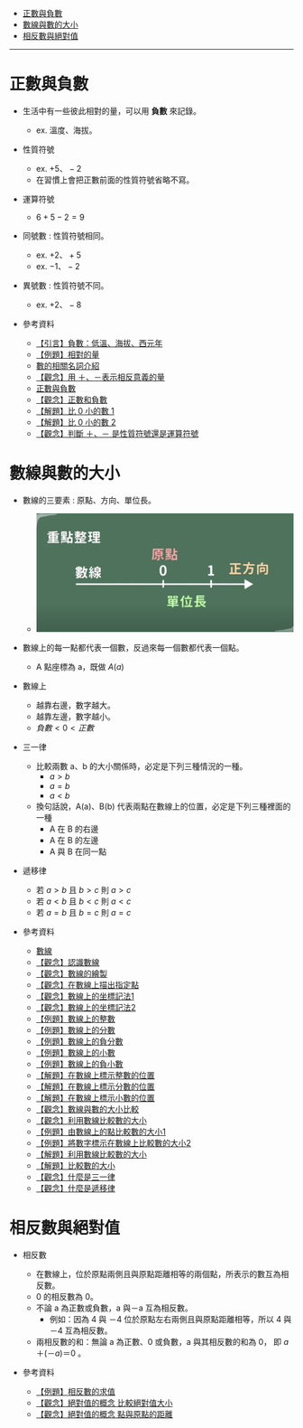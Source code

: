 * [正數與負數](#正數與負數)
* [數線與數的大小](#數線與數的大小)
* [相反數與絕對值](#相反數與絕對值)

---

# 正數與負數
- 生活中有一些彼此相對的量，可以用 **負數** 來記錄。
	- ex. 溫度、海拔。

- 性質符號
	- ex. $+5、-2$
	- 在習慣上會把正數前面的性質符號省略不寫。

- 運算符號
	- $6+5-2=9$

- 同號數 : 性質符號相同。
	- ex. $+2、+5$
	- ex. $-1、-2$

- 異號數 : 性質符號不同。
	- ex. $+2、-8$

- 參考資料
  - [【引言】負數：低溫、海拔、西元年](https://www.youtube.com/watch?v=wnRKym-jHjM "【引言】負數：低溫、海拔、西元年")
  - [【例題】相對的量](https://www.youtube.com/watch?v=0cLkXtc-Kkk "【例題】相對的量")
  - [數的相關名詞介紹](https://www.youtube.com/watch?v=pX7gEbHTrE0 "數的相關名詞介紹")
  - [【觀念】用 ＋、－表示相反意義的量](https://www.junyiacademy.org/course-compare/math-juni/math-7/j-m7a_tmp/j-m7a-c01/j-m7a-c01-1/v/KhKtFmVSTio "【觀念】用 ＋、－表示相反意義的量")
  - [正數與負數](https://www.youtube.com/watch?v=lJo3dp_C0Do "正數與負數")
  - [【觀念】正數和負數](https://www.junyiacademy.org/course-compare/math-juni/math-7/j-m7a_tmp/j-m7a-c01/j-m7a-c01-1/v/RdJgf32gOAU "【觀念】正數和負數")
  - [【解題】比 0 小的數 1](https://www.junyiacademy.org/course-compare/math-juni/math-7/j-m7a_tmp/j-m7a-c01/j-m7a-c01-1/v/JCV8aTnKVXo "【解題】比 0 小的數 1")
  - [【解題】比 0 小的數 2](https://www.junyiacademy.org/course-compare/math-juni/math-7/j-m7a_tmp/j-m7a-c01/j-m7a-c01-1/v/d2DxQrIm5Rs "【解題】比 0 小的數 2")
  - [【觀念】判斷 ＋、－ 是性質符號還是運算符號](https://www.junyiacademy.org/course-compare/math-juni/math-7/j-m7a_tmp/j-m7a-c01/j-m7a-c01-1/v/DWwsMdX1OJs "【觀念】判斷 ＋、－ 是性質符號還是運算符號")

# 數線與數的大小

- 數線的三要素 : 原點、方向、單位長。
  - ![數線的三要素-均一版](https://github.com/aquariusCCA/mathematics/blob/main/%E5%88%9D%E4%B8%80%E6%95%B8%E5%AD%B8/%E6%95%B4%E6%95%B8%E7%9A%84%E9%81%8B%E7%AE%97/images/%E6%95%B8%E7%B7%9A%E7%9A%84%E4%B8%89%E8%A6%81%E7%B4%A0-%E5%9D%87%E4%B8%80%E7%89%88.png?raw=true "數線的三要素-均一版")

- 數線上的每一點都代表一個數，反過來每一個數都代表一個點。
  - A 點座標為 a，既做 $A(a)$

- 數線上
	- 越靠右邊，數字越大。
	- 越靠左邊，數字越小。
	- $負數 < 0 < 正數$

- 三一律
  - 比較兩數 a、b 的大小關係時，必定是下列三種情況的一種。
    - $a > b$
    - $a = b$
    - $a < b$
  - 換句話說，A(a)、B(b) 代表兩點在數線上的位置，必定是下列三種裡面的一種
    - A 在 B 的右邊
    - A 在 B 的左邊
    - A 與 B 在同一點

- 遞移律
	- 若 $a > b$ 且 $b > c$ 則 $a > c$
	- 若 $a < b$ 且 $b < c$ 則 $a < c$
	- 若 $a = b$ 且 $b = c$ 則 $a = c$

- 參考資料
  - [數線](https://www.youtube.com/watch?v=e8bC186Ob2o "數線")
  - [【觀念】認識數線](https://www.junyiacademy.org/course-compare/math-juni/math-7/j-m7a_tmp/j-m7a-c01/j-m7a-c01-1/v/JvjA81AcOig "【觀念】認識數線")
  - [【觀念】數線的繪製](https://www.youtube.com/watch?v=j7AiiV9Bka8 "【觀念】數線的繪製")
  - [【觀念】在數線上描出指定點](https://www.junyiacademy.org/course-compare/math-juni/math-7/j-m7a_tmp/j-m7a-c01/j-m7a-c01-1/v/yQUHBKCd95I "【觀念】在數線上描出指定點")
  - [【觀念】數線上的坐標記法1](https://www.youtube.com/watch?v=Z_4bn7AfpHQ "【觀念】數線上的坐標記法1")
  - [【觀念】數線上的坐標記法2](https://www.youtube.com/watch?v=IkrJGohavTs "【觀念】數線上的坐標記法2")
  - [【例題】數線上的整數](https://www.youtube.com/watch?v=AfqDjU2kcwg "【例題】數線上的整數")
  - [【例題】數線上的分數](https://youtu.be/a6w5mMgPYCk "【例題】數線上的分數")
  - [【例題】數線上的負分數](https://www.youtube.com/watch?v=80SFGsR1c_s "【例題】數線上的負分數")
  - [【例題】數線上的小數](https://youtu.be/gIVHpDPyMyc "【例題】數線上的小數")
  - [【例題】數線上的負小數](https://www.youtube.com/watch?v=S0Ze1d3hsXY "【例題】數線上的負小數")
  - [【解題】在數線上標示整數的位置](https://www.junyiacademy.org/course-compare/math-juni/math-7/j-m7a_tmp/j-m7a-c01/j-m7a-c01-1/v/M3KXQmOHvug "【解題】在數線上標示整數的位置")
  - [【解題】在數線上標示分數的位置](https://www.junyiacademy.org/course-compare/math-juni/math-7/j-m7a_tmp/j-m7a-c01/j-m7a-c01-1/v/nN9ArJBWKdE "【解題】在數線上標示分數的位置")
  - [【解題】在數線上標示小數的位置](https://www.junyiacademy.org/course-compare/math-juni/math-7/j-m7a_tmp/j-m7a-c01/j-m7a-c01-1/v/al54oDto-3A "【解題】在數線上標示小數的位置")
  - [【觀念】數線與數的大小比較](https://youtu.be/u7TYJ91tsg0 "【觀念】數線與數的大小比較")
  - [【觀念】利用數線比較數的大小](https://www.junyiacademy.org/course-compare/math-juni/math-7/j-m7a_tmp/j-m7a-c01/j-m7a-c01-1/v/Jh_6rwsBiq8 "【觀念】利用數線比較數的大小")
  - [【例題】由數線上的點比較數的大小1](https://youtu.be/pgsozUy0EdM "【例題】由數線上的點比較數的大小1")
  - [【例題】將數字標示在數線上比較數的大小2](https://youtu.be/Crv3TmMRGsI "【例題】將數字標示在數線上比較數的大小2")
  - [【解題】利用數線比較數的大小](https://www.junyiacademy.org/course-compare/math-juni/math-7/j-m7a_tmp/j-m7a-c01/j-m7a-c01-1/v/xc_k3-Pi4dA "【解題】利用數線比較數的大小")
  - [【解題】比較數的大小](https://www.junyiacademy.org/course-compare/math-juni/math-7/j-m7a_tmp/j-m7a-c01/j-m7a-c01-1/v/nhxNHtudfAY "【解題】比較數的大小")
  - [【觀念】什麼是三一律](https://youtu.be/Ba6M5ubM0BY "【觀念】什麼是三一律")
  - [【觀念】什麼是遞移律](https://youtu.be/LWF7TCg33cM "【觀念】什麼是遞移律")


# 相反數與絕對值

- 相反數
  - 在數線上，位於原點兩側且與原點距離相等的兩個點，所表示的數互為相反數。 
  - 0 的相反數為 0。 
  - 不論 a 為正數或負數，a 與－a 互為相反數。
    - 例如：因為 4 與 －4 位於原點左右兩側且與原點距離相等，所以 4 與－4 互為相反數。 
  - 兩相反數的和：無論 a 為正數、0 或負數，a 與其相反數的和為 0， 即 $a＋(－a)＝0$ 。

- 參考資料
  - [【例題】相反數的求值](https://www.youtube.com/watch?v=01U4kQUNdSU "【例題】相反數的求值")
  - [【觀念】絕對值的概念 比較絕對值大小](https://www.youtube.com/watch?v=uV79kkxUZXs "【觀念】絕對值的概念 比較絕對值大小")
  - [【觀念】絕對值的概念 點與原點的距離](https://www.youtube.com/watch?v=C_B_TH5jupU "【觀念】絕對值的概念 點與原點的距離")
